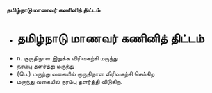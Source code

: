 **தமிழ்நாடு மாணவர் கணினித் திட்டம்**
- # தமிழ்நாடு மாணவர் கணினித் திட்டம்
- n. குருதிநாள இறுக்க விரிவகற்சி மருந்து
- நரம்பு தளர்த்து மருந்து
- (பெ.) மருந்து வகையில் குருதிநாள விரிவகற்சி செய்கிற
- மருந்து வகையில் நரம்பு தளர்த்தி விடுகிற.

